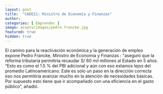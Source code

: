 ```yaml
---
layout: post
title:  "CADE21: Ministro de Economía y Finanzas" 
author: 
categories: [ Emprender ]
image: assets/images/pedro francke.jpg
featured: true
hidden: true
---
```

El camino para la reactivación económica y la generación de empleo expone Pedro Francke, Ministro de Economía y Finanzas : "aseguró que la reforma tributaria permitiría recaudar S/ 60 mil millones al Estado en 5 años. “Esto es como el 1.5 % del PBI adicional y aún con eso estamos lejos del promedio Latinoamericano. Este es solo un paso en la dirección correcta eso nos permitiría avanzar mucho en la atención de necesidades básicas. Por supuesto esto tiene que ir acompañado con una eficiencia en el gasto público”, añadió.




<!-- #### So how do we do spoilers?

```html
<span class="spoiler">My hidden paragraph here.</span>
``` -->
